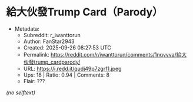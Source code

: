 # 給大伙發Trump Card（Parody）

- Metadata:
  - Subreddit: r_iwanttorun
  - Author: FanStar2943
  - Created: 2025-09-26 08:27:53 UTC
  - Permalink: https://reddit.com/r/iwanttorun/comments/1nqvvva/給大伙發trump_cardparody/
  - URL: https://i.redd.it/qudj49p7zgrf1.jpeg
  - Ups: 16 | Ratio: 0.94 | Comments: 8
  - Flair: ???

_(no selftext)_
